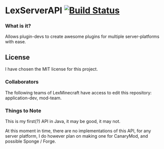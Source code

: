 LexServerAPI [![Build Status](https://travis-ci.org/LexMinecraft/LexServerAPI.svg)](https://travis-ci.org/LexMinecraft/LexServerAPI)
=======================

### What is it?
Allows plugin-devs to create awesome plugins for multiple server-platforms with ease.

## License
I have chosen the MIT license for this project.

### Collaborators
The following teams of LexMinecraft have access to edit this repository: application-dev, mod-team.

### Things to Note
This is my first(?) API in Java, it may be good, it may not.

At this moment in time, there are no implementations of this API, for any server platform, I do however plan on making one for CanaryMod, and possible Sponge / Forge.